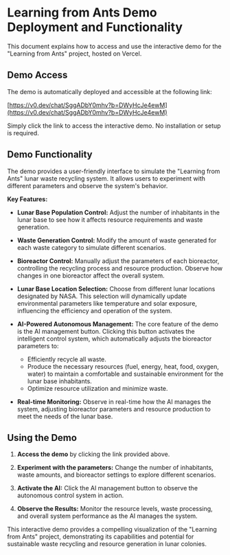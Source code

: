 # Learning from Ants Demo Deployment and Functionality

This document explains how to access and use the interactive demo for the "Learning from Ants" project, hosted on Vercel.

## Demo Access

The demo is automatically deployed and accessible at the following link:

[https://v0.dev/chat/SggADbY0mhv?b=DWyHcJe4ewM](https://v0.dev/chat/SggADbY0mhv?b=DWyHcJe4ewM)


Simply click the link to access the interactive demo.  No installation or setup is required.

## Demo Functionality

The demo provides a user-friendly interface to simulate the "Learning from Ants" lunar waste recycling system.  It allows users to experiment with different parameters and observe the system's behavior.

**Key Features:**

* **Lunar Base Population Control:** Adjust the number of inhabitants in the lunar base to see how it affects resource requirements and waste generation.

* **Waste Generation Control:** Modify the amount of waste generated for each waste category to simulate different scenarios.

* **Bioreactor Control:**  Manually adjust the parameters of each bioreactor, controlling the recycling process and resource production.  Observe how changes in one bioreactor affect the overall system.

* **Lunar Base Location Selection:** Choose from different lunar locations designated by NASA.  This selection will dynamically update environmental parameters like temperature and solar exposure, influencing the efficiency and operation of the system.

* **AI-Powered Autonomous Management:** The core feature of the demo is the AI management button.  Clicking this button activates the intelligent control system, which automatically adjusts the bioreactor parameters to:
    * Efficiently recycle all waste.
    * Produce the necessary resources (fuel, energy, heat, food, oxygen, water) to maintain a comfortable and sustainable environment for the lunar base inhabitants.
    * Optimize resource utilization and minimize waste.

* **Real-time Monitoring:** Observe in real-time how the AI manages the system, adjusting bioreactor parameters and resource production to meet the needs of the lunar base.

## Using the Demo

1. **Access the demo** by clicking the link provided above.

2. **Experiment with the parameters:** Change the number of inhabitants, waste amounts, and bioreactor settings to explore different scenarios.

3. **Activate the AI:** Click the AI management button to observe the autonomous control system in action.

4. **Observe the Results:** Monitor the resource levels, waste processing, and overall system performance as the AI manages the system.


This interactive demo provides a compelling visualization of the "Learning from Ants" project, demonstrating its capabilities and potential for sustainable waste recycling and resource generation in lunar colonies.
